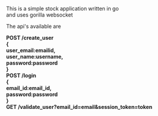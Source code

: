 This is a simple stock application written in go <br/> and
uses gorilla websocket

The api's available are <b/>

POST /create_user <br/>
{<br/>
    user_email:emailid,<br/>
    user_name:username,<br/>
    password:password<br/>
}<br/>
POST /login <br/>
{<br/>
    email_id:email_id,<br/>
    password:password<br/>
}<br/>
GET /validate_user?email_id=email&session_token=token